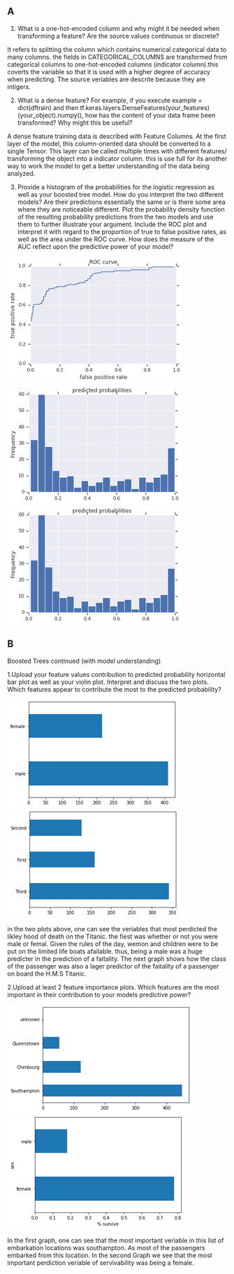 ## A
1. What is a one-hot-encoded column and why might it be needed when transforming a feature?  Are the source values continuous or discrete?

It refers to splitting the column which contains numerical categorical data to many columns. the fields in CATEGORICAL_COLUMNS are transformed from categorical columns to one-hot-encoded columns (indicator column).this coverts the variable so that it is used with a higher degree of accuracy when predicting. The source veriables are descrite because they are intigers.

2. What is a dense feature?  For example, if you execute example = dict(dftrain) and then tf.keras.layers.DenseFeatures(your_features)(your_object).numpy(), how has the content of your data frame been transformed?  Why might this be useful?

A dense feature training data is described with Feature Columns. At the first layer of the model, this column-oriented data should be converted to a single Tensor.
This layer can be called multiple times with different features/ transforming the object into a indicator column. this is use full for its another way to work the model to get a better understanding of the data being analyzed.


3. Provide a histogram of the probabilities for the logistic regression as well as your boosted tree model.  How do you interpret the two different models?  Are their predictions essentially the same or is there some area where they are noticeable different.  Plot the probability density function of the resulting probability predictions from the two models and use them to further illustrate your argument.  Include the ROC plot and interpret it with regard to the proportion of true to false positive rates, as well as the area under the ROC curve.  How does the measure of the AUC reflect upon the predictive power of your model?

![Roc_plt](https://github.com/Acejv21/Ace_Code/blob/master/Roc_plt.png?raw=true_)
![Pic_July_22](https://github.com/Acejv21/Ace_Code/blob/master/Pic_July_22.png?raw=true)
![Other_Hist](https://github.com/Acejv21/Ace_Code/blob/master/Pic_July_22.png?raw=true)





## B

Boosted Trees continued (with model understanding)

1.Upload your feature values contribution to predicted probability horizontal bar plot as well as your violin plot. Interpret and discuss the two plots.  Which features appear to contribute the most to the predicted probability?

![Value_1](https://github.com/Acejv21/Ace_Code/blob/master/Value_1.png?raw=true)
![Value_2](https://github.com/Acejv21/Ace_Code/blob/master/Value_2.png?raw=true)

in the two plots above, one can see the veriables that  most perdicted the likley hood  of death on the Titanic. the fiest was whether or not you were male or femal. Given the rules of the day, wemon and children were to be put on the limited life boats afailable. thus, being a male was a huge predicter in the prediction of a faitality. The next graph  shows how the class of the passenger was also a lager predictor of the faitality of a passenger on board the H.M.S Titanic.

2.Upload at least 2 feature importance plots.  Which features are the most important in their contribution to your models predictive power?

![Value_3](https://github.com/Acejv21/Ace_Code/blob/master/Value_3.png?raw=true)
![value_4](https://github.com/Acejv21/Ace_Code/blob/master/value_4.png?raw=true)

In the first graph, one can see that the most important veriable in this list of embarkation locations was southampton. As most of the passengers embarked from this location.
In the second Graph  we see that the most important perdiction veriable  of servivability was being a female.


